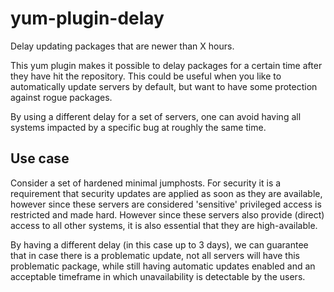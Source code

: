 yum-plugin-delay
================

Delay updating packages that are newer than X hours.

This yum plugin makes it possible to delay packages for a certain time after they have hit the repository. This could be useful when you like to automatically update servers by default, but want to have some protection against rogue packages.

By using a different delay for a set of servers, one can avoid having all systems impacted by a specific bug at roughly the same time.

Use case
--------
Consider a set of hardened minimal jumphosts. For security it is a requirement that security updates are applied as soon as they are available, however since these servers are considered 'sensitive' privileged access is restricted and made hard. However since these servers also provide (direct) access to all other systems, it is also essential that they are high-available.

By having a different delay (in this case up to 3 days), we can guarantee that in case there is a problematic update, not all servers will have this problematic package, while still having automatic updates enabled and an acceptable timeframe in which unavailability is detectable by the users.
